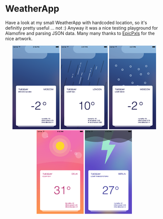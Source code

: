 # WeatherApp

Have a look at my small WeatherApp with hardcoded location, so it's definitly pretty useful ... not :) Anyway it was a nice testing playground for Alamofire and parsing JSON data. Many many thanks to <a href="https://www.epicpxls.com/items/weather-app-ui">EpicPxls</a> for the nice artwork.

<p align="center">
<img src="https://github.com/Lausbert/WeatherApp/blob/master/pictures/Simulator%20Screen%20Shot%2014.02.2017%2C%2017.48.26.png" width="150">
  <img src="https://raw.githubusercontent.com/Lausbert/WeatherApp/master/pictures/Simulator%20Screen%20Shot%2014.02.2017%2C%2017.47.46.png" width="150">
<img src="https://raw.githubusercontent.com/Lausbert/WeatherApp/master/pictures/Simulator%20Screen%20Shot%2014.02.2017%2C%2017.57.48.png" width="150">
<img src="https://raw.githubusercontent.com/Lausbert/WeatherApp/master/pictures/Simulator%20Screen%20Shot%2014.02.2017%2C%2018.02.25.png" width="150">
<img src="https://raw.githubusercontent.com/Lausbert/WeatherApp/master/pictures/Simulator%20Screen%20Shot%2014.02.2017%2C%2018.05.46.png" width="150">
</p>
